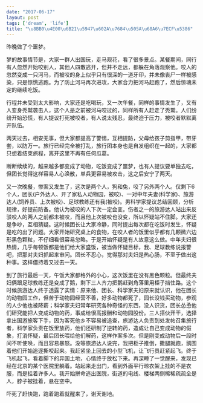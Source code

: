 ```yaml
---
date: "2017-06-17"
layout: post
tags: ['dream', 'life']
title: "\u8BB0\u4E00\u6B21\u5947\u602A\u7684\u505A\u68A6\u7ECF\u5386"
---
```


昨晚做了个噩梦。

梦的故事情节是，大家一群人出国玩，走马观花，看了很多景点。某餐期间，同行有人忽然开始咬别人，其他人四散逃开，但并不走远，都躲在角落观察他。咬人的忽然变成一只河马，而被咬的身上似乎只有很深的一道牙印，并未像丧尸一样被感染，只是惊慌逃跑。为了防止河马再次进攻，大家合力把河马赶跑了，然后惊魂未定的继续吃饭。
<!-- more -->

行程并未受到太大影响，大家还是吃喝玩，又一次午餐，同样的事情发生了，又有人变身秃鹫袭击人，这个人是之前被河马咬过的，同样所有人赶走了秃鹫。人们纷纷开始恐慌，有人提议打死被咬者，有人说太残忍，最终迫于压力，被咬者默默离开队伍。

两天过去，相安无事，但大家都提高了警惕，互相提防，父母给孩子剪指甲，带牙套，以防万一。旅行已经完全被打乱，旅行团本身也是自发组织在一起的，大家都只想着结束旅程，离开这里不再有任何瓜葛。

断断续续的，越来越多都变成了动物，吃饭变成了噩梦，也有人提议要单独去吃，但团长觉得这样容易人心涣散，单兵更容易被攻击，这之后安宁了两天。

又一次晚餐，惨案又发生了，这次是两个人，狗和兔，咬了另外两个人。仅剩下6个人，团长(户外达人、开了家私人动物园，被咬)、一对中年夫妻(科学家)、旅游达人(饲养员、上次被咬)、足球教练还有我(被咬)。男科学家提议总结回顾，分析规律，好提前防备。他认为被咬的人下次一定会变。伤者之一的旅游达人站出来反驳咬人的两人之前都未被咬，而且他上次被咬也没变，所以怀疑站不住脚。大家还是争吵，互相猜疑。这时候团长让大家冷静，同时提出每次都在吃饭时发生，怀疑是吃的出了问题。大家开始研究桌上的食物，在咬人者的饭里似乎都有几颗微六边形黑色颗粒，不仔细看很容易忽略。于是开始怀疑是有人故意这么做。中年夫妇很热情，几乎每顿饭都是他们给大家盛饭，被当做怀疑目标，我、足球教练说报警吧，把那对夫妇抓起来审问。团长不忍心，觉得那对夫妇是热心肠，不至于做出这种事。这样僵持着又过去一天。

到了旅行最后一天，午饭大家都格外的小心，这次饭里在没有黑色颗粒。但最终夫妇俩跟足球教练还是变成了鹅，剩下三人齐力把鹅赶到角落里用柜子挡住路。这个时候旅游达人终于透露了实情：原来他、团长、科学家夫妇原来就认识，他在团长的动物园工作，但苦于动物园经营不善，好多动物都死了，园长没钱买动物，参观的人少他也被降薪；科学家夫妇常年研究各种奇怪的东西，没人识货，团长怂恿他们研究能把人变成动物的药，事成给很高报酬和动物园股份。三人搭伙开干，选择拿出国游旅客下手，因为客死他乡不容易被追查，旅游达人负责到处发帖召集旅行者，科学家负责在饭里放药，他们还研制了逆转的药，造成让自己变成动物的假象，打消怀疑，最后团长喂给他们解药，这样作案多次。但是刚变成动物后一段时间不听使唤，而且容易暴怒。没等旅游达人说完，我把柜子推倒，撒腿就跑，鹅围着他们开始追逐撕咬起来。我赶紧坐上回去的小型飞机，让飞行员赶紧起飞。终于飞机起飞，看着脚下的异国土地，心情终于放松下来。再深睡了一觉醒来，发现已经在北京的某个医院里躺着。站起来走出门，看到外面平行晾衣架上挂的不是衣服，而是挂着许多人。我开始拼命逃出医院，街道的电线、楼梯两侧稀稀疏疏全是人，脖子被挂着，悬在空中。

吓死了赶快跑，跑着跑着就醒来了，谢天谢地。
